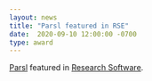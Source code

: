 ```yaml
---
layout: news
title: "Parsl featured in RSE" 
date:  2020-09-10 12:00:00 -0700
type: award
---
```


[Parsl](http://parsl-project.org/) featured in [Research Software](https://rseng.github.io/rseng/software/parsl).
